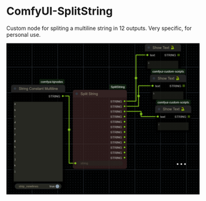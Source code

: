 # ComfyUI-SplitString
Custom node for spliting a multiline string in 12 outputs. Very specific, for personal use.

![screenshot](./assets/screenshot.png)
